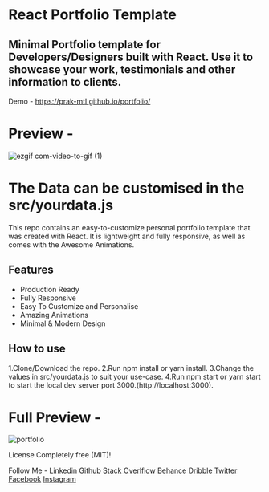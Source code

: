 # React Portfolio Template

## Minimal Portfolio template for Developers/Designers built with React. Use it to showcase your work, testimonials and other information to clients.

Demo - https://prak-mtl.github.io/portfolio/

# Preview - 
![ezgif com-video-to-gif (1)](https://user-images.githubusercontent.com/16558205/59826999-314ace00-9355-11e9-9581-92c6fd160667.gif)



# The Data can be customised in the src/yourdata.js



This repo contains an easy-to-customize personal portfolio template that was created with React. It is lightweight and fully responsive, as well as comes with the Awesome Animations.

## Features 
* Production Ready
* Fully Responsive
* Easy To Customize and Personalise
* Amazing Animations
* Minimal & Modern Design

## How to use
1.Clone/Download the repo.
2.Run npm install or yarn install.
3.Change the values in src/yourdata.js to suit your use-case.
4.Run npm start or yarn start to start the local dev server port 3000.(http://localhost:3000).

# Full Preview - 
![portfolio](./images/preview.png)


License
Completely free (MIT)!

Follow Me - 
[Linkedin](https://www.linkedin.com/in/prakmtl)
[Github](https://github.com/prak-mtl)
[Stack Overlflow](https://stackoverflow.com/users/9478145/prakhar-mittal)
[Behance](https://www.behance.net/prakmtlf2b0)
[Dribble](https://dribbble.com/prak_mtl)
[Twitter](https://twitter.com/MtlPrak)
[Facebook](https://www.facebook.com/prakhar.mittal.75)
[Instagram](https://www.instagram.com/agnostic_mtl/)